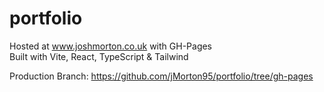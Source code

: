 # portfolio

Hosted at www.joshmorton.co.uk with GH-Pages  
Built with Vite, React, TypeScript & Tailwind  
  
Production Branch: https://github.com/jMorton95/portfolio/tree/gh-pages